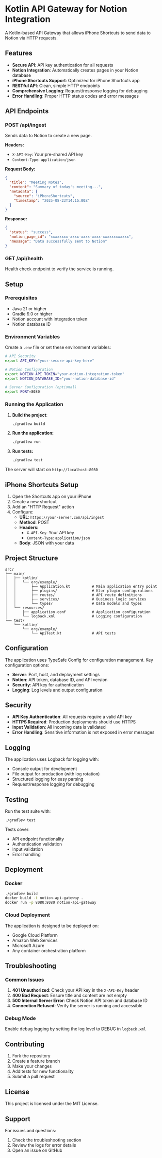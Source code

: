 # Kotlin API Gateway for Notion Integration

A Kotlin-based API Gateway that allows iPhone Shortcuts to send data to Notion via HTTP requests.

## Features

- **Secure API**: API key authentication for all requests
- **Notion Integration**: Automatically creates pages in your Notion database
- **iPhone Shortcuts Support**: Optimized for iPhone Shortcuts app
- **RESTful API**: Clean, simple HTTP endpoints
- **Comprehensive Logging**: Request/response logging for debugging
- **Error Handling**: Proper HTTP status codes and error messages

## API Endpoints

### POST /api/ingest
Sends data to Notion to create a new page.

**Headers:**
- `X-API-Key`: Your pre-shared API key
- `Content-Type`: `application/json`

**Request Body:**
```json
{
  "title": "Meeting Notes",
  "content": "Summary of today's meeting...",
  "metadata": {
    "source": "iPhoneShortcuts",
    "timestamp": "2025-08-23T14:15:00Z"
  }
}
```

**Response:**
```json
{
  "status": "success",
  "notion_page_id": "xxxxxxxx-xxxx-xxxx-xxxx-xxxxxxxxxxxx",
  "message": "Data successfully sent to Notion"
}
```

### GET /api/health
Health check endpoint to verify the service is running.

## Setup

### Prerequisites
- Java 21 or higher
- Gradle 9.0 or higher
- Notion account with integration token
- Notion database ID

### Environment Variables
Create a `.env` file or set these environment variables:

```bash
# API Security
export API_KEY="your-secure-api-key-here"

# Notion Configuration
export NOTION_API_TOKEN="your-notion-integration-token"
export NOTION_DATABASE_ID="your-notion-database-id"

# Server Configuration (optional)
export PORT=8080
```

### Running the Application

1. **Build the project:**
   ```bash
   ./gradlew build
   ```

2. **Run the application:**
   ```bash
   ./gradlew run
   ```

3. **Run tests:**
   ```bash
   ./gradlew test
   ```

The server will start on `http://localhost:8080`

## iPhone Shortcuts Setup

1. Open the Shortcuts app on your iPhone
2. Create a new shortcut
3. Add an "HTTP Request" action
4. Configure:
   - **URL**: `https://your-server.com/api/ingest`
   - **Method**: POST
   - **Headers**: 
     - `X-API-Key`: Your API key
     - `Content-Type`: `application/json`
   - **Body**: JSON with your data

## Project Structure

```
src/
├── main/
│   ├── kotlin/
│   │   └── org/example/
│   │       ├── Application.kt          # Main application entry point
│   │       ├── plugins/                # Ktor plugin configurations
│   │       ├── routes/                 # API route definitions
│   │       ├── services/               # Business logic services
│   │       └── types/                  # Data models and types
│   └── resources/
│       ├── application.conf            # Application configuration
│       └── logback.xml                 # Logging configuration
└── test/
    └── kotlin/
        └── org/example/
            └── ApiTest.kt              # API tests
```

## Configuration

The application uses TypeSafe Config for configuration management. Key configuration options:

- **Server**: Port, host, and deployment settings
- **Notion**: API token, database ID, and API version
- **Security**: API key for authentication
- **Logging**: Log levels and output configuration

## Security

- **API Key Authentication**: All requests require a valid API key
- **HTTPS Required**: Production deployments should use HTTPS
- **Input Validation**: All incoming data is validated
- **Error Handling**: Sensitive information is not exposed in error messages

## Logging

The application uses Logback for logging with:
- Console output for development
- File output for production (with log rotation)
- Structured logging for easy parsing
- Request/response logging for debugging

## Testing

Run the test suite with:
```bash
./gradlew test
```

Tests cover:
- API endpoint functionality
- Authentication validation
- Input validation
- Error handling

## Deployment

### Docker
```bash
./gradlew build
docker build -t notion-api-gateway .
docker run -p 8080:8080 notion-api-gateway
```

### Cloud Deployment
The application is designed to be deployed on:
- Google Cloud Platform
- Amazon Web Services
- Microsoft Azure
- Any container orchestration platform

## Troubleshooting

### Common Issues

1. **401 Unauthorized**: Check your API key in the `X-API-Key` header
2. **400 Bad Request**: Ensure title and content are not empty
3. **500 Internal Server Error**: Check Notion API token and database ID
4. **Connection Refused**: Verify the server is running and accessible

### Debug Mode
Enable debug logging by setting the log level to DEBUG in `logback.xml`

## Contributing

1. Fork the repository
2. Create a feature branch
3. Make your changes
4. Add tests for new functionality
5. Submit a pull request

## License

This project is licensed under the MIT License.

## Support

For issues and questions:
1. Check the troubleshooting section
2. Review the logs for error details
3. Open an issue on GitHub
